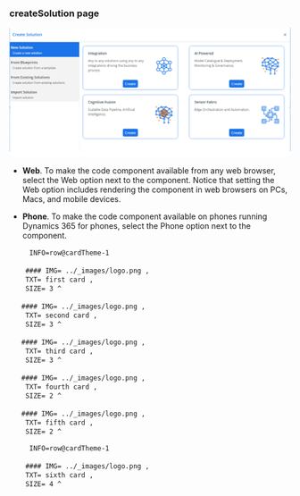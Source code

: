    ### createSolution page
 ![Slider control rendered on form](../_images/create-solution-image.png "Slider control rendered on form")  

- **Web**. To make the code component available from any web browser, select the Web option next to the component. Notice that setting the Web option includes rendering the component in web browsers on PCs, Macs, and mobile devices.

- **Phone**. To make the code component available on phones running Dynamics 365 for phones, select the Phone option next to the component.

 <!-- cards:start -->
         INFO=row@cardTheme-1

        #### IMG= ../_images/logo.png ,
        TXT= first card ,
        SIZE= 3 ^

       #### IMG= ../_images/logo.png ,
        TXT= second card ,
        SIZE= 3 ^ 

       #### IMG= ../_images/logo.png ,
        TXT= third card ,
        SIZE= 3 ^

       #### IMG= ../_images/logo.png ,
        TXT= fourth card ,
        SIZE= 2 ^

       #### IMG= ../_images/logo.png ,
        TXT= fifth card ,
        SIZE= 2 ^


<!-- cards:end -->

 <!-- cards:start -->
         INFO=row@cardTheme-1

        #### IMG= ../_images/logo.png ,
        TXT= sixth card ,
        SIZE= 4 ^

<!-- cards:end -->
